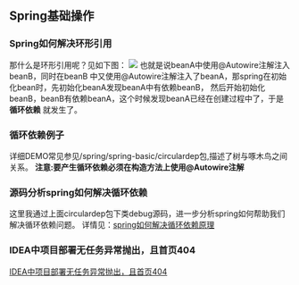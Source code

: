 ## Spring基础操作

### Spring如何解决环形引用
那什么是环形引用呢？见如下图：
<img src="http://pv89or3o8.bkt.clouddn.com/circular-deps.png" />
也就是说beanA中使用@Autowire注解注入beanB，同时在beanB
中又使用@Autowire注解注入了beanA，那spring在初始化bean时，先初始化beanA发现beanA中有依赖beanB，
然后开始初始化beanB，beanB有依赖beanA，这个时候发现beanA已经在创建过程中了，于是**循环依赖**
就发生了。

### 循环依赖例子
详细DEMO常见参见/spring/spring-basic/circulardep包,描述了树与啄木鸟之间关系。
**注意:要产生循环依赖必须在构造方法上使用@Autowire注解**

### 源码分析spring如何解决循环依赖
这里我通过上面circulardep包下类debug源码，进一步分析spring如何帮助我们解决循环依赖问题。
详情见：[spring如何解决循环依赖原理](spring如何解决循环依赖.md)

### IDEA中项目部署无任务异常抛出，且首页404
[IDEA中项目部署无任务异常抛出，且首页404](spring-mvc/IDEA启动web项目无任务报错且启动页面404.md)
